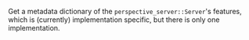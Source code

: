 Get a metadata dictionary of the `perspective_server::Server`'s features, which
is (currently) implementation specific, but there is only one implementation.
